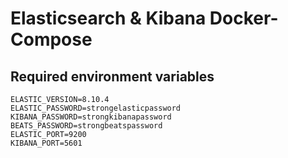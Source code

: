 # Elasticsearch & Kibana Docker-Compose

## Required environment variables
```
ELASTIC_VERSION=8.10.4
ELASTIC_PASSWORD=strongelasticpassword
KIBANA_PASSWORD=strongkibanapassword
BEATS_PASSWORD=strongbeatspassword
ELASTIC_PORT=9200
KIBANA_PORT=5601
```
